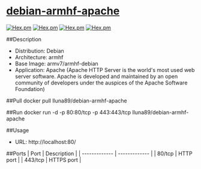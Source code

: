 # [debian-armhf-apache](https://hub.docker.com/r/lluna89/debian-armhf-apache/)
[![Hex.pm](https://images.microbadger.com/badges/version/lluna89/debian-armhf-apache.svg)](https://hub.docker.com/r/lluna89/debian-armhf-apache/)
[![Hex.pm](https://images.microbadger.com/badges/image/lluna89/debian-armhf-apache.svg)](https://hub.docker.com/r/lluna89/debian-armhf-apache/)
[![Hex.pm](https://images.microbadger.com/badges/stars/lluna89/debian-armhf-apache.svg)](https://hub.docker.com/r/lluna89/debian-armhf-apache/)
[![Hex.pm](https://images.microbadger.com/badges/pulls/lluna89/debian-armhf-apache.svg)](https://hub.docker.com/r/lluna89/debian-armhf-apache/)

##Description
- Distribution: Debian
- Architecture: armhf
- Base Image: armv7/armhf-debian
- Application: Apache (Apache HTTP Server is the world's most used web server software. Apache is developed and maintained by an open community of developers under the auspices of the Apache Software Foundation)

##Pull
docker pull lluna89/debian-armhf-apache

##Run
docker run -d -p 80:80/tcp -p 443:443/tcp lluna89/debian-armhf-apache

##Usage
- URL: http://localhost:80/

##Ports
| Port  | Description |
| ------------- | ------------- |
| 80/tcp  | HTTP port  |
| 443/tcp  | HTTPS port  |
